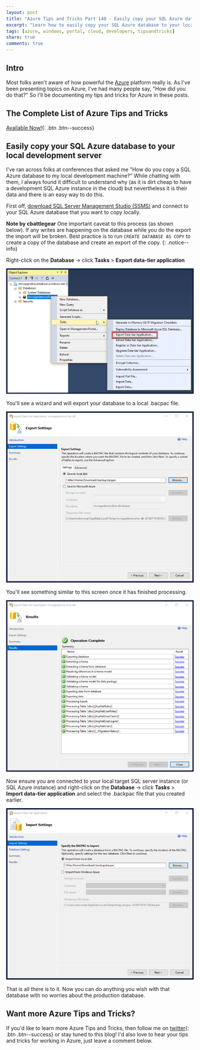 ```yaml
---
layout: post
title: "Azure Tips and Tricks Part 140 - Easily copy your SQL Azure database to your local development server"
excerpt: "Learn how to easily copy your SQL Azure database to your local development server"
tags: [azure, windows, portal, cloud, developers, tipsandtricks]
share: true
comments: true
---
```


## Intro

Most folks aren't aware of how powerful the [Azure](http://www.azure.com) platform really is. As I've been presenting topics on Azure, I've had many people say, "How did you do that?" So I'll be documenting my tips and tricks for Azure in these posts.

## The Complete List of Azure Tips and Tricks

[Available Now!](https://michaelcrump.net/azure-tips-and-tricks-complete-list/){: .btn .btn--success} 

## Easily copy your SQL Azure database to your local development server

I've ran across folks at conferences that asked me "How do you copy a SQL Azure database to my local development machine?" While chatting with them, I always found it difficult to understand why (as it is dirt cheap to have a development SQL Azure instance in the cloud) but nevertheless it is their data and there is an easy way to do this. 

First off, [download SQL Server Management Studio (SSMS)](https://docs.microsoft.com/en-us/sql/ssms/download-sql-server-management-studio-ssms?view=sql-server-2017) and connect to your SQL Azure database that you want to copy locally.

**Note by cbattlegear** One important caveat to this process (as shown below). If any writes are happening on the database while you do the export the import will be broken. Best practice is to run `CREATE DATABASE AS COPY` to create a copy of the database and create an export of the copy.
{: .notice--info}

Right-click on the **Database** -> click **Tasks** > **Export data-tier application**

<img style="border:3px solid #021a40" src="/files/sqlazure1.png">

You'll see a wizard and will export your database to a local .bacpac file.

<img style="border:3px solid #021a40" src="/files/sqlazure2.png">

You'll see something similar to this screen once it has finished processing. 

<img style="border:3px solid #021a40" src="/files/sqlazure4.png">

Now ensure you are connected to your local target SQL server instance (or SQL Azure instance) and right-click on the **Database** -> click **Tasks** > **Import data-tier application** and select the .backpac file that you created earlier. 

<img style="border:3px solid #021a40" src="/files/sqlazure3.png">

That is all there is to it. Now you can do anything you wish with that database with no worries about the production database. 


## Want more Azure Tips and Tricks?

If you'd like to learn more Azure Tips and Tricks, then follow me on [twitter](http://twitter.com/mbcrump){: .btn .btn--success} or stay tuned to this blog! I'd also love to hear your tips and tricks for working in Azure, just leave a comment below. 